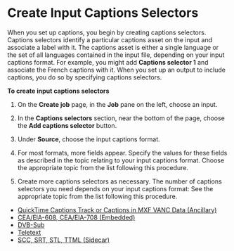 # Create Input Captions Selectors<a name="create-input-caption-selectors"></a>

When you set up captions, you begin by creating captions selectors\. Captions selectors identify a particular captions asset on the input and associate a label with it\. The captions asset is either a single language or the set of all languages contained in the input file, depending on your input captions format\. For example, you might add **Captions selector 1** and associate the French captions with it\. When you set up an output to include captions, you do so by specifying captions selectors\. 



**To create input captions selectors**

1. On the **Create job** page, in the **Job** pane on the left, choose an input\. 

1. In the **Captions selectors** section, near the bottom of the page, choose the **Add captions selector** button\. 

1. Under **Source**, choose the input captions format\. 

1. For most formats, more fields appear\. Specify the values for these fields as described in the topic relating to your input captions format\. Choose the appropriate topic from the list following this procedure\.

1. Create more captions selectors as necessary\. The number of captions selectors you need depends on your input captions format: See the appropriate topic from the list following this procedure\.


+ [QuickTime Captions Track or Captions in MXF VANC Data \(Ancillary\)](ancillary.md)
+ [CEA/EIA\-608, CEA/EIA\-708 \(Embedded\)](embedded.md)
+ [DVB\-Sub](dvb-sub-or-scte-27.md)
+ [Teletext](dvb-teletext.md)
+ [SCC, SRT, STL, TTML \(Sidecar\)](scc.md)